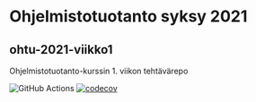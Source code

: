 # Ohjelmistotuotanto syksy 2021
## ohtu-2021-viikko1
Ohjelmistotuotanto-kurssin 1. viikon tehtävärepo

![GitHub Actions](https://github.com/a-bzzzz/ohtu-2021-viikko1/workflows/CI/badge.svg)
[![codecov](https://codecov.io/gh/a-bzzzz/ohtu-2021-viikko1/branch/main/graph/badge.svg?token=APA8EXFEAK)](https://codecov.io/gh/a-bzzzz/ohtu-2021-viikko1)
